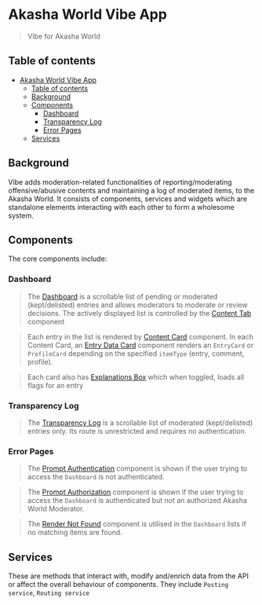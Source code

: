 # Akasha World Vibe App

> Vibe for Akasha World
## Table of contents

- [Akasha World Vibe App](#akasha-world-vibe-app)
  - [Table of contents](#table-of-contents)
  - [Background](#background)
  - [Components](#components)
    - [Dashboard](#dashboard)
    - [Transparency Log](#transparency-log)
    - [Error Pages](#error-pages)
  - [Services](#services)

## Background

Vibe adds moderation-related functionalities of reporting/moderating offensive/abusive contents and maintaining a log of moderated items, to the Akasha World. It consists of components, services and widgets which are standalone elements interacting with each other to form a wholesome system.

## Components

The core components include:

### Dashboard
> The [Dashboard](src/components/dashboard/index.tsx) is a scrollable list of pending or moderated (kept/delisted) entries and allows moderators to moderate or review decisions.
The actively displayed list is controlled by the [Content Tab](src/components/dashboard/content-tab/index.tsx) component

> Each entry in the list is rendered by [Content Card](src/components/dashboard/content-card/index.tsx) component. In each Content Card, an [Entry Data Card](src/components/dashboard/content-card/entry-data-card.tsx) component renders an `EntryCard` or `ProfileCard` depending on the specified `itemType` (entry, comment, profile).

> Each card also has [Explanations Box](src/components/dashboard/content-card/explanations-box.tsx) which when toggled, loads all flags for an entry

### Transparency Log
> The [Transparency Log](src/components/transparency-log/index.tsx) is a scrollable list  of moderated (kept/delisted) entries only. Its route is unrestricted and requires no authentication.

### Error Pages
> The [Prompt Authentication](src/components/error-pages/prompt-authentication.tsx) component is shown if the user trying to access the `Dashboard` is not authenticated.

> The [Prompt Authorization](src/components/error-pages/prompt-authorization.tsx) component is shown if the user trying to access the `Dashboard` is authenticated but not an authorized Akasha World Moderator.

> The [Render Not Found](src/components/error-pages/render-not-found.tsx) component is utilised in the `Dashboard` lists if no  matching items are found.

## Services

These are methods that interact with, modify and/enrich data from the API or affect the overall behaviour of components. They include `Posting service`, `Routing service`
